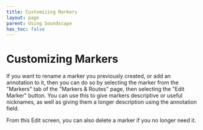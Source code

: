 ```yaml
---
title: Customizing Markers
layout: page
parent: Using Soundscape
has_toc: false
---
```


# Customizing Markers

If you want to rename a marker you previously created, or add an annotation to it, then you can do so by selecting the marker from the "Markers" tab of the "Markers & Routes" page, then selecting the "Edit Marker" button. You can use this to give markers descriptive or useful nicknames, as well as giving them a longer description using the annotation field.

From this Edit screen, you can also delete a marker if you no longer need it.

